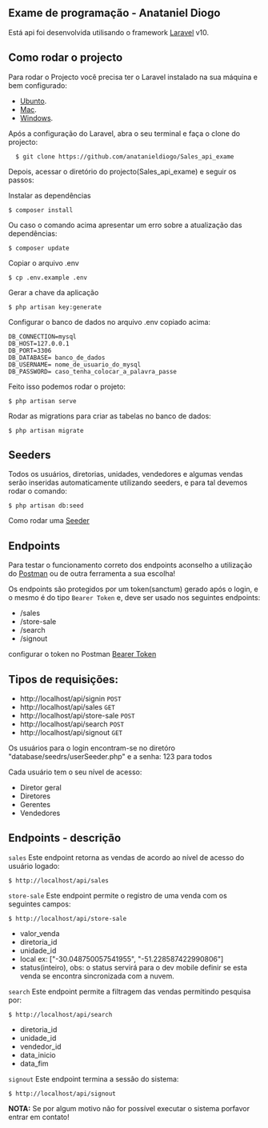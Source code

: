 ## Exame de programação - Anataniel Diogo

Está api foi desenvolvida utilisando o framework [Laravel](https://laravel.com/) v10. 


## Como rodar o projecto

Para rodar o Projecto você precisa ter o Laravel instalado na sua máquina e bem configurado:

- [Ubunto](https://www.youtube.com/watch?v=OSadDCC-SOo).
- [Mac](https://www.youtube.com/watch?v=DtUY8J2T-mc).
- [Windows](https://www.youtube.com/watch?v=bV26n0fmqoE).

Após a configuração do Laravel, abra o seu terminal e faça o clone do projecto:

      $ git clone https://github.com/anatanieldiogo/Sales_api_exame

 Depois, acessar o diretório do projecto(Sales_api_exame) e seguir os passos:


Instalar as dependências
    
    $ composer install

Ou caso o comando acima apresentar um erro sobre a atualização das dependências:
    
    $ composer update

Copiar o arquivo .env

    $ cp .env.example .env

Gerar a chave da aplicação

    $ php artisan key:generate

Configurar o banco de dados no arquivo .env copiado acima:

    DB_CONNECTION=mysql
    DB_HOST=127.0.0.1
    DB_PORT=3306
    DB_DATABASE= banco_de_dados
    DB_USERNAME= nome_de_usuario_do_mysql
    DB_PASSWORD= caso_tenha_colocar_a_palavra_passe

Feito isso podemos rodar o projeto:

    $ php artisan serve

Rodar as migrations para criar as tabelas no banco de dados:

    $ php artisan migrate

## Seeders

Todos os usuários, diretorias, unidades, vendedores e algumas vendas serão inseridas automaticamente utilizando seeders, e para tal devemos rodar o comando:

    $ php artisan db:seed

Como rodar uma [Seeder](https://laravel.com/docs/9.x/seeding#running-seeders)


## Endpoints

Para testar o funcionamento correto dos endpoints aconselho a utilização do [Postman](https://www.postman.com/) ou de outra ferramenta a sua escolha!

Os endpoints são protegidos por um token(sanctum) gerado após o login, e o mesmo é do tipo `Bearer Token` e, deve ser usado nos seguintes endpoints:

- /sales
- /store-sale
- /search
- /signout

configurar o token no Postman [Bearer Token](https://www.youtube.com/watch?v=PPi9teNKRHY)


## Tipos de requisições:

- http://localhost/api/signin `POST`
- http://localhost/api/sales `GET`
- http://localhost/api/store-sale `POST`
- http://localhost/api/search `POST`
- http://localhost/api/signout `GET`

Os usuários para o login encontram-se no diretóro "database/seedrs/userSeeder.php" e a senha: 123 para todos

Cada usuário tem o seu nível de acesso:

- Diretor geral
- Diretores
- Gerentes
- Vendedores

## Endpoints - descrição

`sales` Este endpoint retorna as vendas de acordo ao nível de acesso do usuário logado:

    $ http://localhost/api/sales

`store-sale` Este endpoint permite o registro de uma venda com os seguintes campos:

    $ http://localhost/api/store-sale

- valor_venda
- diretoria_id
- unidade_id
- local ex: ["-30.048750057541955", "-51.228587422990806"]
- status(inteiro), obs: o status servirá para o dev mobile definir se esta venda se encontra sincronizada com a nuvem.

`search` Este endpoint permite a filtragem das vendas permitindo pesquisa por:
    
    $ http://localhost/api/search

- diretoria_id
- unidade_id
- vendedor_id
- data_inicio
- data_fim

`signout` Este endpoint termina a sessão do sistema:

    $ http://localhost/api/signout


**NOTA:** Se por algum motivo não for possível executar o sistema porfavor entrar em contato!
